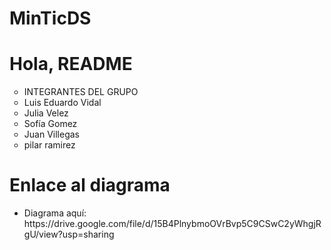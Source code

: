 # MinTicDS

<h1>Hola, README</h1>
<ul>
<li type="circle">INTEGRANTES DEL GRUPO</li>
<li type="circle">Luis Eduardo Vidal</li>
<li type="circle">Julia Velez</li>
<li type="circle">Sofía Gomez</li>
<li type="circle">Juan Villegas</li>
<li type="circle">pilar ramirez</li>
</ul>
<h1>Enlace al diagrama</h1>
<ul>
<li>Diagrama aquí: https://drive.google.com/file/d/15B4PlnybmoOVrBvp5C9CSwC2yWhgjRgU/view?usp=sharing</li>
</ul>
